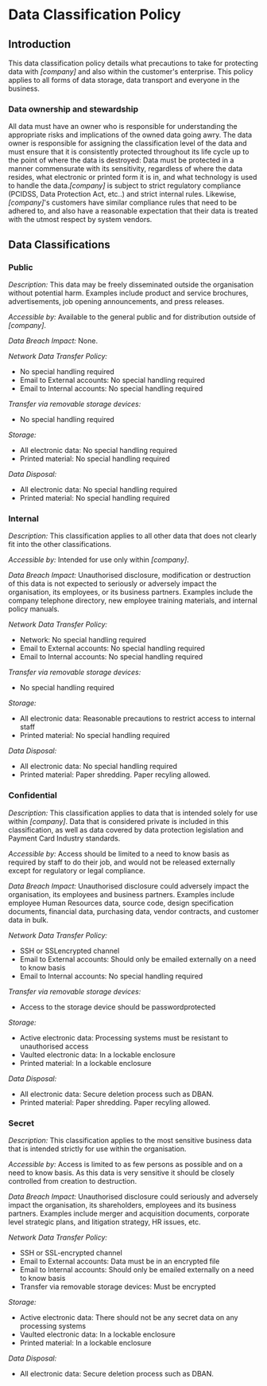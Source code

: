 # Data Classification Policy

## Introduction

This data classification policy details what precautions to take for protecting data with _[company]_ and also within the customer's enterprise. This policy applies to all forms of data storage, data transport and everyone in the business.

### Data ownership and stewardship

All data must have an owner who is responsible for understanding the appropriate risks and implications of the owned data going awry. The data owner is responsible for assigning the classification level of the data and must ensure that it is consistently protected throughout its life cycle up to the point of where the data is destroyed: Data must be protected in a manner commensurate with its sensitivity, regardless of where the data resides, what electronic or printed form it is in, and what technology is used to handle the data._[company]_ is subject to strict regulatory compliance (PCIDSS, Data Protection Act, etc..) and strict internal rules. Likewise, _[company]_'s customers have similar compliance rules that need to be adhered to, and also have a reasonable expectation that their data is treated with the utmost respect by system vendors.

## Data Classifications

### Public


*Description:* 
This data may be freely disseminated outside the organisation without potential harm. Examples include product and service brochures, advertisements, job opening announcements, and press releases.

*Accessible by:* 
Available to the general public and for distribution outside of _[company]_. 

*Data Breach Impact:* 
None.

*Network Data Transfer Policy:* 
+ No special handling required
+ Email to External accounts: No special handling required
+ Email to Internal accounts: No special handling required

*Transfer via removable storage devices:*
+ No special handling required

*Storage:*
+ All electronic data: No special handling required
+ Printed material: No special handling required

*Data Disposal:*
+ All electronic data: No special handling required
+ Printed material: No special handling required

### Internal

*Description:* This classification applies to all other data that does not clearly fit into the other classifications.

*Accessible by:* Intended for use only within _[company]_.

*Data Breach Impact:* Unauthorised disclosure, modification or destruction of this data is not expected to seriously or adversely impact the organisation, its employees, or its business partners. Examples include the company telephone directory, new employee training materials, and internal policy manuals.

*Network Data Transfer Policy:*
+ Network: No special handling required
+ Email to External accounts: No special handling required
+ Email to Internal accounts: No special handling required

*Transfer via removable storage devices:* 
+ No special handling required 

*Storage:*

+ All electronic data: Reasonable precautions to restrict access to internal staff
+ Printed material: No special handling required

*Data Disposal:*

+ All electronic data: No special handling required
+ Printed material: Paper shredding. Paper recyling allowed.


### Confidential

*Description:* This classification applies to data that is intended solely for use within _[company]_. Data that is considered private is included in this classification, as well as data covered by data protection legislation and Payment Card Industry standards.

*Accessible by:* Access should be limited to a need to know basis as required by staff to do their job, and would not be released externally except for regulatory or legal compliance.

*Data Breach Impact:* Unauthorised disclosure could adversely impact the organisation, its employees and business partners. Examples include employee Human Resources data, source code, design specification documents, financial data, purchasing data, vendor contracts, and customer data in bulk.

*Network Data Transfer Policy:*
+ SSH or SSL­encrypted channel
+ Email to External accounts: Should only be emailed externally on a need to know basis
+ Email to Internal accounts: No special handling required

*Transfer via removable storage devices:* 
+ Access to the storage device should be password­protected

*Storage:*
+ Active electronic data: Processing systems must be resistant to unauthorised access
+ Vaulted electronic data: In a lockable enclosure
+ Printed material: In a lockable enclosure

*Data Disposal:*
+ All electronic data: Secure deletion process such as DBAN.
+ Printed material: Paper shredding. Paper recyling allowed.

### Secret

*Description:* This classification applies to the most sensitive business data that is intended strictly for use within the organisation.

*Accessible by:* Access is limited to as few persons as possible and on a need to know basis. As this data is very sensitive it should be closely controlled from creation to destruction.

*Data Breach Impact:* Unauthorised disclosure could seriously and adversely impact the organisation, its shareholders, employees and its business partners. Examples include merger and acquisition documents, corporate level strategic plans, and litigation strategy, HR issues, etc.

*Network Data Transfer Policy:*
+ SSH or SSL-encrypted channel
+ Email to External accounts: Data must be in an encrypted file
+ Email to Internal accounts: Should only be emailed externally on a need to know basis
+ Transfer via removable storage devices: Must be encrypted

*Storage:*
+ Active electronic data: There should not be any secret data on any processing systems
+ Vaulted electronic data: In a lockable enclosure
+ Printed material: In a lockable enclosure

*Data Disposal:*
+ All electronic data: Secure deletion process such as DBAN.